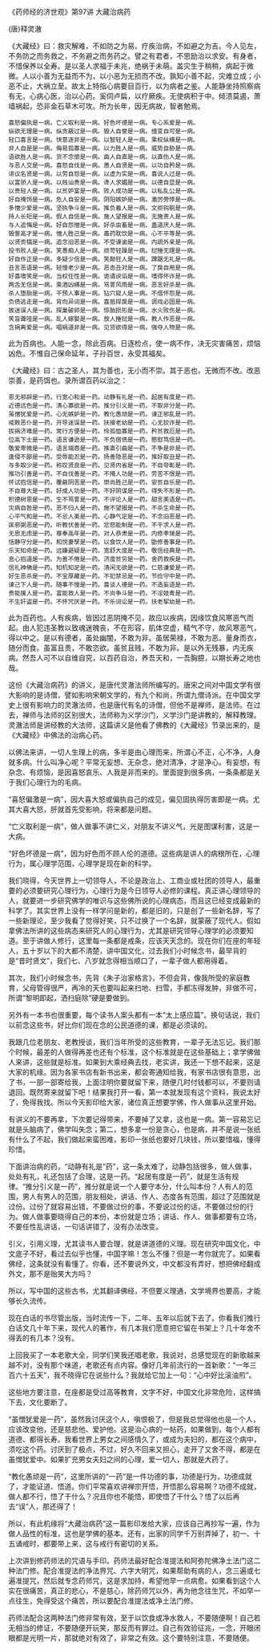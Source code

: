 《药师经的济世观》第97讲 大藏治病药

(唐)释灵澈

《大藏经》曰：救灾解难，不如防之为易。疗疾治病，不如避之为吉。今人见左，不务防之而务救之，不务避之而务药之。譬之有君者，不思励治以求安。有身者，不惜保养以全寿。是以圣人求福于未兆，绝祸于未萌。盖灾生于稍稍，病起于微微。人以小善为无益而不为，以小恶为无损而不改。孰知小善不起，灾难立成；小恶不止，大祸立至。故太上特指心病要目百行，以为病者之鉴。人能静坐持照察病有无，心病心医，治以心药。奚伺卢扁，以疗厥疾。无使病积于中。倾溃莫遏，萧墙祸起，恐非金石草木可攻。所为长年，因无病故，智者勉焉。

```
喜怒偏执是一病。亡义取利是一病。好色坏德是一病。专心系爱是一病。
纵欲无理是一病。纵贪蔽过是一病。毁人自誉是一病。擅变自可是一病。
轻口喜言是一病。快意逐非是一病。以智轻人是一病。乘权纵横是一病。
非人自是是一病。侮易孤寡是一病。以力胜人是一病。威势自胁是一病。
语欲胜人是一病。货不念偿是一病。曲人自直是一病。以直伤人是一病。
与恶人交是一病。喜怒自伐是一病。愚人自贤是一病。以功自矜是一病。
诽议名贤是一病。以劳自怨是一病。以虚为实是一病。喜说人过是一病。
以富骄人是一病。以贱讪贵是一病。谗人求媚是一病。以德自显是一病。
以贵轻人是一病。以贫妒富是一病。败人成功是一病。以私乱公是一病。
好自掩饰是一病。危人自安是一病。阴阳嫉妒是一病。激厉旁悖是一病。
多憎少爱是一病。坚执争斗是一病。推负着人是一病。文拒钩剔是一病。
持人长短是一病。假人自信是一病。施人望报是一病。无施责人是一病。
与人追悔是一病。好自怨憎是一病。好杀虫畜是一病。蛊道厌人是一病。
毁訾高才是一病。憎人胜己是一病。毒药耽饮是一病。心不平等是一病。
以贤贡犒是一病。追念旧恶是一病。不受谏谕是一病。内疏外亲是一病。
投书败人是一病。笑愚痴人是一病。烦苛轻躁是一病。挝捶无理是一病。
好自作正是一病。多疑少信是一病。笑颠狂人是一病。蹲踞无礼是一病。
丑言恶语是一病。轻慢老少是一病。恶态丑对是一病。了戾自用是一病。
好喜嗜笑是一病。当权任性是一病。诡谲谀谄是一病。嗜得怀诈是一病。
两舌无信是一病。乘酒凶横是一病。骂詈风雨是一病。恶言好杀是一病。
杀人堕胎是一病。干预人事是一病。钻穴窥人是一病。不借怀怨是一病。
负债逃走是一病。背向异词是一病。喜抵捍戾是一病。调戏必固是一病。
故迷误人是一病。探巢破卵是一病。惊胎损形是一病。水火败伤是一病。
笑盲聋哑是一病。乱人嫁娶是一病。放人捶挝是一病。教人作恶是一病。
含祸离爱是一病。唱祸道非是一病。见货欲得是一病。强夺人物是一病。
```

此为百病也。人能一念，除此百病。日逐检点，使一病不作，决无灾害痛苦，烦恼凶危。不惟自己保命延年，子孙百世，永受其福矣。

《大藏经》曰：古之圣人，其为善也，无小而不崇。其于恶也，无微而不改。改恶崇善，是药饵也。录所谓百药以治之：

```
恩无邪辟是一药。行宽心和是一药。动静有礼是一药。起居有度是一药。
近德远色是一药。清心寡欲是一药。推分引义是一药。不取非分是一药。
虽憎犹爱是一药。心无嫉妒是一药。教化愚顽是一药。谏正邪乱是一药。
戒敕恶仆是一药。开导迷误是一药。扶接老幼是一药。心无狡诈是一药。
拔祸济难是一药。常行方便是一药。怜孤恤寡是一药。矜贫救厄是一药。
位高下士是一药。语言谦逊是一药。不负宿债是一药。愍慰笃信是一药。
敬爱卑微是一药。语言端悫是一药。推直引曲是一药。不争是非是一药。
逢侵不鄙是一药。受辱能忍是一药。扬善隐恶是一药。推好取丑是一药。
与多取少是一药。称叹贤良是一药。见贤内省是一药。不自夸彰是一药。
推功引善是一药。不自伐善是一药。不掩人功是一药。劳苦不恨是一药。
怀试抱信是一药。覆蔽阴恶是一药。崇尚胜己是一药。安贫自乐是一药。
不自尊大是一药。好成人功是一药。不好阴谋是一药。得失不形是一药。
积德树恩是一药。生不骂詈是一药。不评论人是一药。甜言美语是一药。
灾病自咎是一药。恶不归人是一药。施不望报是一药。不杀生命是一药。
心平气和是一药。不忌人美是一药。心静气定是一药。不念旧恶是一药。
匡邪弼恶是一药。听教伏善是一药。忿怒能制是一药。不干求人是一药。
无思无虑是一药。尊奉高年是一药。对人恭肃是一药。内修孝悌是一药。
恬静守分是一药。和悦妻孥是一药。以食饮人是一药。勖修善事是一药。
乐天知命是一药。远嫌避疑是一药。宽舒大度是一药。敬信经典是一药。
息心抱道是一药。为善不倦是一药。济度贫穷是一药。舍药救疾是一药。
信礼神佛是一药。知机知足是一药。清闲无欲是一药。仁慈谦爱是一药。
好生恶杀是一药。不宝厚藏是一药。不犯禁忌是一药。节俭守中是一药。
谏己下人是一药。随事不慢是一药。喜谈人德是一药。不造妄语是一药。
贵能援人是一药。富能救人是一药。不尚争斗是一药。不淫妓青是一药。
不生奸盗是一药。不怀咒厌是一药。不乐词讼是一药。扶老挈幼是一药。
```

此为百药也。人有疾病，皆因过恶阴掩不见，故应以疾病，因缘饮食风寒恶气而起。由人犯违圣教以致魂迷魄丧，不在形容，肌体空虚，精气不守，故风寒恶气，得以中之。是以有德者，虽处幽闇，不敢为非。虽居荣禄，不敢为恶。量身而衣，随分而食。虽富且贵，不敢恣欲。虽贫且贱，不敢为非。是以外无残暴，内无疾病。然吾人可不以自维自究，以百药自治，养吾天和，一吾胸臆，以期长寿之地也哉。

这份《大藏治病药》的讲义，是唐代灵澈法师所编写的。唐宋之间对中国文学有很大影响的是诗僧，譬如影响宋朝文学的，有九个和尚，所谓九僧诗派。在中国文学史上很有影响力的灵澈法师，也是唐代有名的诗僧，但他不是禅师，是法师。在过去，禅师与法师的区别很大，法师称为义学沙门，义学沙门是讲教的，解释教理。灵澈法师是讲经教的大法师，这篇讲义是他看了佛教的《大藏经》节录出来的，是《大藏经》中佛法的治病心药。

以佛法来讲，一切人生理上的病，多半是由心理而来，所谓心不正，心不净，人身就多病。什么叫净心呢？平常无妄想、无杂念，绝对清净，才是净心。有妄想，有杂念、有烦恼，是因喜怒哀乐、人我是非而来的。里面提到很多病，一条条都是关于我们心理行为的毛病。

“喜怒偏激是一病”，因大喜大怒或偏执自己的成见，偏见固执得厉害即是一病。尤其大喜大怒，肝就首先受影响，将来都是问题。

“亡义取利是一病”，做人做事不讲仁义，对朋友不讲义气，光是图谋利害，这是一大病。

“好色坏德是一病”，因为好色而不顾人伦的道德。这些病是讲人的病根所在，心理行为，属心理学范围，心理学是现在新的科学。

我们晓得，今天世界上一切领导人，不论是政治上、工商业或社团的领导人，最重要的必须要研究心理行为，心理行为是今日领导人必修的课程。真正讲心理领导的人，就要进一步研究佛学的唯识与这些佛所说的心理病态，而且这已经变成最新的科学了。其实世界上没有一样学问是新的，都是旧的，只是创了一些新名辞，写了一些新理论，至少我看了觉得好笑，只不过换了一个名辞，就蒙蔽了现代人。假如拿佛法所讲的这些病态来研究人的心理行为，尤其是研究领导心理学的必须要知道。至于讲做人修行，这里每一条都是戒条，应该天天念的。现在你们在座的年轻人，五十岁以下的大都不清楚，讲中国文化，过去我们小时候念书，最早背的是“昔时贤文”，我们七、八岁就念得相当顺口了，一辈子做人都用得着。

其次，我们小时候念书，先背《朱子治家格言》，不但会背，像我所受的家庭教育，父母管得很严，再冷的天也要叫起来扫地、扫雪，手都冻得发肿，非做不可，所谓“黎明即起，洒扫庭除”硬是要做到。

另外有一本书也很重要，每个读书人案头都有一本“太上感应篇”。换句话说，我们以前念这些书，好比你们现在念的公民道德的课，都是必须读的。

我跟几位老朋友、老教授谈，我们当年所受的这些教育，一辈子无法忘记。我们那个时候，最差的人做得再差也还有个标准，这个标准就是在这些基础上；拿学佛做人来讲，这些就是标准。如果到大乘经典去找，老实讲，我还一下想不起来，这是大家的机缘。因为各家书店有新书出来，都会寄通知给我，有家书店很有意思，出了书，一部一部寄给我，上面注明你要就留下来，随便几时付钱都可以，不要则请退回。既然寄来就留下吧！结果我打开一看，第一本就发现有这个资料，我说太好了，免得我找。所以今天影印给大家，诸位真正想要学佛，作人做事从这里开始。

有讲义的不要再拿，下次要记得带来，不要掉了又拿，这也是一病。第一容易忘记就是头脑病了，佛学叫失念；第二，想多拿一份是贪心，也是病，并不是说一张纸有什么了不起，我们做起来蛮困难，影印一张纸也要好几块钱，所以要惜福，懂得珍惜。

下面讲治病的药，“动静有礼是“药”，这一条太难了，动静包括很多，做人做事，处处有礼，礼还包括了合理，这是一药。“起居有度是一药”，就是生活有规律。“推分引义是一药”，推分就是说一个人要守本分，什么叫本份？人有人的范围，男人有男人的范围，朋友相处，讲话、作人、态度各有范围，超过了范围就是过份。过份了就容易出错，不要做过份的事，不要说过份的话，不要做过份的行为。做人做事要晓得自己的本份，本份就是立场；讲话、作人、做事都要有立场，不要任性乱讲话，一句话讲错了，没有办法改变。

引义，引用义理，尤其读书人要合理，就是讲道德的义理。现在研究中国文化，中文底子不好，看过去似乎也懂，中国字嘛！怎么不懂？但是一考你就完了。如果看佛经，这条就没有看懂了。你看，还不要说外文，中文都没有弄好，想把佛经翻成外文，那不是贻笑大方吗？

所以，写中国的这些古书，尤其翻译佛经，不但要义理通，文学境界也要高，才能够长久流传。

现在白话的书尽管出版，当时流传一下，二年、五年以后就下去了。你看我们推行白话文几十年下来，现代人的著作，有几本我们愿意把它留在书架上？几十年舍不得丢的有几本？没有。

上回我买了一本老歌大全，同学们笑我还唱老歌，我说对，总感觉现在的新歌越来越不对，没有那个味道，老歌还有点内容。像好几年前流行的一首新歌：“一年三百六十五天”，我不晓得它在说些什么？我就给它加上一句：“心中好比滚油煎”。

这些地方要注意，在座都是受过高等教育，文字不好，中国文化非常危险，这样搞下去，文化要断了。

“虽憎犹爱是一药”，虽然我讨厌这个人，嗔恨极了，但是我总觉得他也是一个人，应该改变他，还是慈悲他、爱护他。这是治心病的一帖药，如果做到，每个人都有道德、都得长寿。我看世界上男女之间感情久了，或成为夫妇的，都在这个病中，须吃这个药。讨厌到了极点，不过，好久不回来又担心，走开了又舍不得，都是在虽憎犹爱中。如果扩充男女夫妇之间的心理，爱一切人，那就是大药了。

“教化愚顽是一药”，这里所讲的“一药”是一件功德的事，功德是行为，功德成就了，才能证道、悟道。你们平常喜欢讲禅宗开悟，开悟那么容易啊？功德不成就，做人都不行，悟了干什么？况且你也不能悟，即使悟了干什么？悟了以后再去“误”人，那还得了！

所以，有此机缘将“大藏治病药”这一篇影印发给大家，应该自己再抄写一遍，作为做人品性的标准，这也是学佛的基本。还有，出家的同学千万别弄掉了，初一、十五诵戒时，都要带上来，这与戒行有密切的关系。

上次讲到修药师法的咒语与手印。药师法最好配合准提法和阿弥陀佛净土法门这二种法门修。配合准提法的净法界咒、六字大明咒，如果帮助有病的人，念三遍或七遍准提咒，然后就专念药师咒，这是求加持，希望他早一点病愈。如果看到这个人实在很痛苦，真正的悲心，不是慈心，除药师咒以外，再为他念往生咒，不如早一点往生，免得受这个痛苦，所以要配合准提法或净土法门修。

药师法配合这两种法门修非常有效，至于以饮食或净水救人，不要随便啊！自己若无相当的修证，不要随便开玩笑，那反而有罪过。自己有效验征兆，一念，开眼闭眼都是光明一片，那就绝对有效了，非常之有效。这个要特别注意，不要随便。